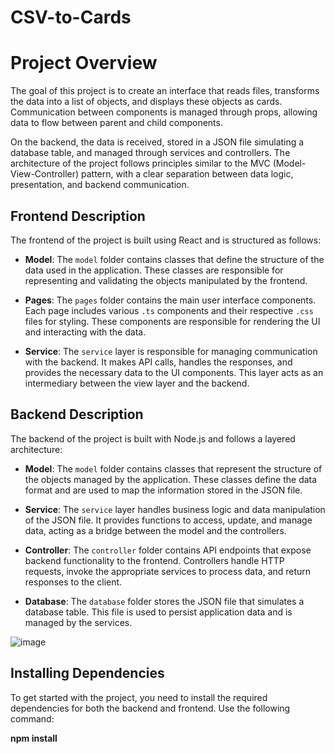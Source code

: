 # CSV-to-Cards
# Project Overview

The goal of this project is to create an interface that reads files, transforms the data into a list of objects, and displays these objects as cards. Communication between components is managed through props, allowing data to flow between parent and child components.

On the backend, the data is received, stored in a JSON file simulating a database table, and managed through services and controllers. The architecture of the project follows principles similar to the MVC (Model-View-Controller) pattern, with a clear separation between data logic, presentation, and backend communication.

## Frontend Description

The frontend of the project is built using React and is structured as follows:

- **Model**: The `model` folder contains classes that define the structure of the data used in the application. These classes are responsible for representing and validating the objects manipulated by the frontend.

- **Pages**: The `pages` folder contains the main user interface components. Each page includes various `.ts` components and their respective `.css` files for styling. These components are responsible for rendering the UI and interacting with the data.

- **Service**: The `service` layer is responsible for managing communication with the backend. It makes API calls, handles the responses, and provides the necessary data to the UI components. This layer acts as an intermediary between the view layer and the backend.

## Backend Description

The backend of the project is built with Node.js and follows a layered architecture:

- **Model**: The `model` folder contains classes that represent the structure of the objects managed by the application. These classes define the data format and are used to map the information stored in the JSON file.

- **Service**: The `service` layer handles business logic and data manipulation of the JSON file. It provides functions to access, update, and manage data, acting as a bridge between the model and the controllers.

- **Controller**: The `controller` folder contains API endpoints that expose backend functionality to the frontend. Controllers handle HTTP requests, invoke the appropriate services to process data, and return responses to the client.

- **Database**: The `database` folder stores the JSON file that simulates a database table. This file is used to persist application data and is managed by the services.



![image](https://github.com/user-attachments/assets/858e6524-5d3e-420b-ab70-192c6ed2ea00)

## Installing Dependencies

To get started with the project, you need to install the required dependencies for both the backend and frontend. Use the following command:

**npm install**

